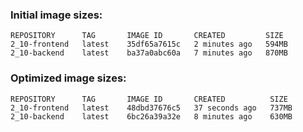 ### Initial image sizes:

```text
REPOSITORY      TAG       IMAGE ID       CREATED         SIZE
2_10-frontend   latest    35df65a7615c   2 minutes ago   594MB
2_10-backend    latest    ba37a0abc60a   7 minutes ago   870MB
```
### Optimized image sizes:
```text
REPOSITORY      TAG       IMAGE ID       CREATED          SIZE
2_10-frontend   latest    48dbd37676c5   37 seconds ago   737MB
2_10-backend    latest    6bc26a39a32e   8 minutes ago    630MB
```
